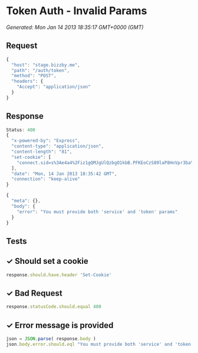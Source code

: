 # Token Auth - Invalid Params

*Generated: Mon Jan 14 2013 18:35:17 GMT+0000 (GMT)*
## Request
```javascript
{
  "host": "stage.bizzby.me",
  "path": "/auth/token",
  "method": "POST",
  "headers": {
    "Accept": "application/json"
  }
}
```

## Response
```javascript
Status: 400
{
  "x-powered-by": "Express",
  "content-type": "application/json",
  "content-length": "81",
  "set-cookie": [
    "connect.sid=s%3Ae4a4%2Fiz1gQMJgUlQzbgO1kbB.PFKEoCzS89laP8HnVpr3baYlmaiL33TqRdYXUmQWs88; Path=/"
  ],
  "date": "Mon, 14 Jan 2013 18:35:42 GMT",
  "connection": "keep-alive"
}
```
```javascript
{
  "meta": {},
  "body": {
    "error": "You must provide both 'service' and 'token' params"
  }
}
```

## Tests

## ✓ Should set a cookie
```javascript
response.should.have.header 'Set-Cookie'
```

## ✓ Bad Request
```javascript
response.statusCode.should.equal 400
```

## ✓ Error message is provided
```javascript
json = JSON.parse( response.body )
json.body.error.should.eql "You must provide both 'service' and 'token' params"
```

